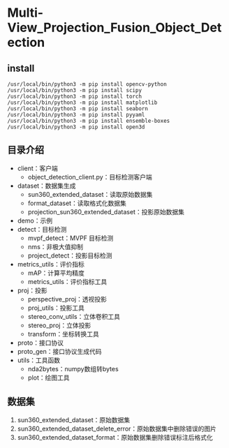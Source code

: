 # Multi-View_Projection_Fusion_Object_Detection

## install

```shell script
/usr/local/bin/python3 -m pip install opencv-python 
/usr/local/bin/python3 -m pip install scipy 
/usr/local/bin/python3 -m pip install torch
/usr/local/bin/python3 -m pip install matplotlib
/usr/local/bin/python3 -m pip install seaborn
/usr/local/bin/python3 -m pip install pyyaml
/usr/local/bin/python3 -m pip install ensemble-boxes
/usr/local/bin/python3 -m pip install open3d
```

## 目录介绍

- client：客户端
    - object_detection_client.py：目标检测客户端
- dataset：数据集生成
    - sun360_extended_dataset：读取原始数据集
    - format_dataset：读取格式化数据集
    - projection_sun360_extended_dataset：投影原始数据集
- demo：示例
- detect：目标检测
    - mvpf_detect：MVPF 目标检测
    - nms：非极大值抑制
    - project_detect：投影目标检测
- metrics_utils：评价指标
    - mAP：计算平均精度
    - metrics_utils：评价指标工具
- proj：投影
    - perspective_proj：透视投影
    - proj_utils：投影工具
    - stereo_conv_utils：立体卷积工具
    - stereo_proj：立体投影
    - transform：坐标转换工具
- proto：接口协议
- proto_gen：接口协议生成代码
- utils：工具函数
    - nda2bytes：numpy数组转bytes
    - plot：绘图工具

## 数据集

1. sun360_extended_dataset：原始数据集
2. sun360_extended_dataset_delete_error：原始数据集中删除错误的图片
3. sun360_extended_dataset_format：原始数据集删除错误标注后格式化